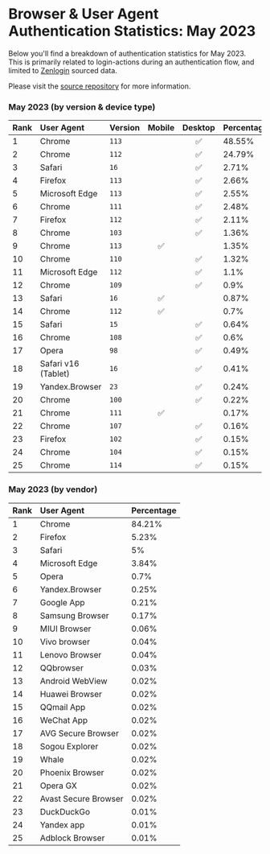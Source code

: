 # Browser & User Agent Authentication Statistics: May 2023

Below you'll find a breakdown of authentication statistics for
May 2023. This is primarily related to login-actions during an
authentication flow, and limited to <a href="https://zenlogin.co"/>Zenlogin</a>
sourced data.

Please visit the
<a href="https://github.com/zenlogin/browser-user-agent-authentication-statistics">source repository</a>
for more information.

### May 2023 (by version & device type)
| Rank | User Agent | Version | Mobile | Desktop | Percentage |
| :--- | :--- | :--- | :---: | :---: | :--- |
| 1 | Chrome | `113` | | ✅ | 48.55% |
| 2 | Chrome | `112` | | ✅ | 24.79% |
| 3 | Safari | `16` | | ✅ | 2.71% |
| 4 | Firefox | `113` | | ✅ | 2.66% |
| 5 | Microsoft Edge | `113` | | ✅ | 2.55% |
| 6 | Chrome | `111` | | ✅ | 2.48% |
| 7 | Firefox | `112` | | ✅ | 2.11% |
| 8 | Chrome | `103` | | ✅ | 1.36% |
| 9 | Chrome | `113` | ✅ | | 1.35% |
| 10 | Chrome | `110` | | ✅ | 1.32% |
| 11 | Microsoft Edge | `112` | | ✅ | 1.1% |
| 12 | Chrome | `109` | | ✅ | 0.9% |
| 13 | Safari | `16` | ✅ | | 0.87% |
| 14 | Chrome | `112` | ✅ | | 0.7% |
| 15 | Safari | `15` | | ✅ | 0.64% |
| 16 | Chrome | `108` | | ✅ | 0.6% |
| 17 | Opera | `98` | | ✅ | 0.49% |
| 18 | Safari v16 (Tablet) | `16` | | ✅ | 0.41% |
| 19 | Yandex.Browser | `23` | | ✅ | 0.24% |
| 20 | Chrome | `100` | | ✅ | 0.22% |
| 21 | Chrome | `111` | ✅ | | 0.17% |
| 22 | Chrome | `107` | | ✅ | 0.16% |
| 23 | Firefox | `102` | | ✅ | 0.15% |
| 24 | Chrome | `104` | | ✅ | 0.15% |
| 25 | Chrome | `114` | | ✅ | 0.15% |

### May 2023 (by vendor)
| Rank | User Agent | Percentage |
| :--- | :--- | :--- |
| 1 | Chrome | 84.21% |
| 2 | Firefox | 5.23% |
| 3 | Safari | 5% |
| 4 | Microsoft Edge | 3.84% |
| 5 | Opera | 0.7% |
| 6 | Yandex.Browser | 0.25% |
| 7 | Google App | 0.21% |
| 8 | Samsung Browser | 0.17% |
| 9 | MIUI Browser | 0.06% |
| 10 | Vivo browser | 0.04% |
| 11 | Lenovo Browser | 0.04% |
| 12 | QQbrowser | 0.03% |
| 13 | Android WebView | 0.02% |
| 14 | Huawei Browser | 0.02% |
| 15 | QQmail App | 0.02% |
| 16 | WeChat App | 0.02% |
| 17 | AVG Secure Browser | 0.02% |
| 18 | Sogou Explorer | 0.02% |
| 19 | Whale | 0.02% |
| 20 | Phoenix Browser | 0.02% |
| 21 | Opera GX | 0.02% |
| 22 | Avast Secure Browser | 0.02% |
| 23 | DuckDuckGo | 0.01% |
| 24 | Yandex app | 0.01% |
| 25 | Adblock Browser | 0.01% |
